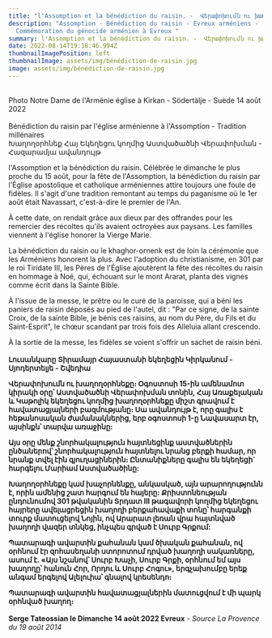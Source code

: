```yaml
---
title: "l'Assomption et la bénédiction du raisin. -  Վերափոխումն ու խաղողօրհնեքը։ "
description: "Assomption - Bénédiction du raisin - Evreux arméniens -
  Commémoration du génocide arménien à Evreux "
summary: l'Assomption et la bénédiction du raisin. -  Վերափոխումն ու խաղողօրհնեքը։
date: 2022-08-14T19:18:46.994Z
thumbnailImagePosition: left
thumbnailImage: assets/img/bénédiction-de-raisin.jpg
image: assets/img/bénédiction-de-raisin.jpg
---
```

\
Photo Notre Dame de l'Arménie église à Kirkan - Södertälje - Suède 14 août 2022\
\
Bénédiction du raisin par l'église arménienne à l'Assomption - Tradition millénaires \
Խաղողօրհնեք Հայ Եկեղեցու կողմից Աստվածածնի Վերափոխման - Հազարամյա ավանդույթ

l'Assomption et la bénédiction du raisin. 
Célébrée le dimanche le plus proche du 15 août, pour la fête de l'Assomption, la bénédiction du raisin par l'Église apostolique et catholique arméniennes attire toujours une foule de fidèles. Il s'agit d'une tradition remontant au temps du paganisme où le 1er août était Navassart, c'est-à-dire le premier de l'An.

 À cette date, on rendait grâce aux dieux par des offrandes pour les remercier des récoltes qu'ils avaient octroyées aux paysans. Les familles viennent à l'église honorer la Vierge Marie.

La bénédiction du raisin ou le khaghor-ornenk est de loin la cérémonie que les Arméniens honorent la plus. Avec l'adoption du christianisme, en 301 par le roi Tiridate III, les Pères de l'Église ajoutèrent la fête des récoltes du raisin en hommage à Noé, qui, échouant sur le mont Ararat, planta des vignes comme écrit dans la Sainte Bible.

À l'issue de la messe, le prêtre ou le curé de la paroisse, qui a béni les paniers de raisin déposés au pied de l'autel, dit :
"Par ce signe,  de la sainte Croix, de la sainte Bible, je bénis ces raisins, au nom du Père, du Fils et du Saint-Esprit", le chœur scandant par trois fois des Alleluia allant crescendo.

À la sortie de la messe, les fidèles se voient  s'offrir un sachet de raisin béni.\
\
**Լուսանկարը Տիրամայր Հայաստանի եկեղեցին Կիրկանում - Սյոդերտելյե - Շվեդիա**

**Վերափոխումն ու խաղողօրհնեքը։
Օգոստոսի 15-ին ամենամոտ կիրակի օրը՝ Աստվածածնի Վերափոխման տոնին, Հայ Առաքելական և Կաթոլիկ եկեղեցու կողմից խաղողօրհնեքը միշտ գրավում է հավատացյալների բազմությանը։ Սա ավանդույթ է, որը գալիս է հեթանոսական ժամանակներից, երբ օգոստոսի 1-ը Նավասարտ էր, այսինքն՝ տարվա առաջինը:**

 **Այս օրը մենք շնորհակալություն հայտնեցինք աստվածներին ընծաներով՝ շնորհակալություն հայտնելու նրանց բերքի համար, որ նրանք տվել էին գյուղացիներին։ Ընտանիքները գալիս են եկեղեցի` հարգելու Մարիամ Աստվածածինը:**

**Խաղողօրհնեքը կամ խաչորնենքը, անկասկած, այն արարողությունն է, որին ամենից շատ հարգում են հայերը: Քրիստոնեության ընդունումով 301 թվականին Տրդատ III թագավորի կողմից եկեղեցու հայրերը ավելացրեցին խաղողի բերքահավաքի տոնը՝ հարգանքի տուրք մատուցելով Նոյին, ով Արարատ լեռան վրա հայտնված խաղողի վազեր տնկեց, ինչպես գրված է Սուրբ Գրքում:**

**Պատարագի ավարտին քահանան կամ ծխական քահանան, ով օրհնում էր զոհասեղանի ստորոտում դրված խաղողի սակառները, ասում է.
«Այս նշանով՝ Սուրբ Խաչի, Սուրբ Գրքի, օրհնում եմ այս խաղողը՝ հանուն Հոր, Որդու և Սուրբ Հոգու», երգչախումբը երեք անգամ երգելով Ալելուիա՝ գնալով կրեսենդո։**

**Պատարագի ավարտին հավատացյալներին մատուցվում է մի պարկ օրհնված խաղող։**\
\
**Serge Tateossian le Dimanche 14 août 2022 Evreux** - *Source La Provence du 19 août 2014*
